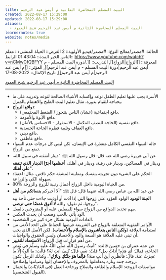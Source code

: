 ```yaml
---
title: البيت المسلم المحاضرة الثانية م أيمن عبد الرحيم
created: 2022-08-17 15:29:00
updated: 2022-08-17 15:29:00
aliases:
  - البيت المسلم المحاضرة الثانية م أيمن عبد الرحيم شيخ العمود
learnernotes: true
website: notes/media
---
```


الحالة:: #مصدر/معالج
النوع:: #مصدر/فيديو
اﻷولوية:: 2
الغرض:: الحياة
المنشيء:: معلم الناس الخير
المدة:: 01:43:04
الرابط:: <https://www.youtube.com/watch?v=nCMwCfQBFYY>
المعرفة:: [[الزواج|الزواج]],
التدريب:: [[./دورة البيت المسلم - م أيمن عبد الرحيم|دورة البيت المسلم - م أيمن عبد الرحيم]],
المؤثر:: [[م أيمن عبد الرحيم|م أيمن عبد الرحيم]],
تاريخ اﻹكمال:: 2022-08-17

[البيت المسلم المحاضرة الثانية م أيمن عبد الرحيم شيخ العمود](https://www.youtube.com/watch?v=nCMwCfQBFYY)

---

- الأسرة يجب عليها تعليم الطفل نوعه وإكسابه الأشياء الصالحة لنوعه وتدريبه على ما يحتاجه للقيام بدوره. مثال تعليم البنت الطبخ والاهتمام بالمنزل.
- **دوافع الزواج**:
  - دافع اجتماعية (عشان الناس بتتجوز / الضغط المجتمعي).
  - دافع الأبوة والأمومة.
  - دافع نفسية (الحاجة للنصف المكمل - الاستقرار - الاحساس بالأمان).
  - دافع العفاف وتلبية فطرة الحاجة الجسدية.
  - دافع ديني.
  - دافع عاطفي.
- حالة السواء النفسي الكامل متعذرة في الإنسان، لكن ليس كل درجات عدم السواء تمنع من الزواج.
- عن أبي هريرة رضي الله عنه قال: قال رسول الله ﷺ: "دينار أنفقته في سبيل الله، ودينار في المساكين، ودينار في رقبة، ودينار في أهلك، **أعظمها أجرًا الدينار الذي تنفقه على أهلك**".
- الحكم على الشيء دون تجربته بنفسك ومعاينة المشقة حكم ناقص. مثال: اعتقاد سهولة الكي والزراعة.
- 80% من الحياة اليومية داخل الزواج أعمال رتيبة للزوج والزوجة.
- عن عبد الله بن عباس رضي الله عنهما قال: قال ﷺ: "ألا أخبركم **بنسائكم من أهل الجنة الودود** الولود العؤود على زوجها التي إذا آذت أو أوذيت جاءت حتى تأخذ بيد زوجها، ثم تقول: والله **لا أذوق غمضًا حتى ترضى**".
- مهم تحديد الدوافع من الزواج سواء للمقبلين عليه أو المتزوجين بالفعل.
- الود يأتي بالحب وصعب أن يحدث العكس.
- العادات اليومية تشكل جزء كبير من الشخصية.
- الأوامر الفقهية المتعلقة بالزواج في الشريعة غرضها الحفاظ على الحد الأدنى من استدامة العلاقة (**ولكن الناس يتعاشرون بالإسلام والأحساب**). لكن الأصل الذي يجب أن تبنى عليه العلاقة هو السعة والود والاحسان وليس الحقوق والواجبات.
- من أهم قرارات قبل الزواج: **الاستعداد للتغيير**.
- عن عمة عمران بن حصين قالت: "أتيتُ رسولَ اللَّهِ صلَّى اللَّهُ علَيهِ وسلَّمَ في بَعضِ الحاجةِ، فقالَ: أي هذِهِ! أَذاتُ بعلٍ؟ قلتُ: نعَم، قالَ: كيفَ أنتِ لهُ؟ قالَت: ما آلوهُ إلَّا ما عجزتُ عنهُ. قالَ: فانظُري أينَ أنتِ منهُ؟ **فإنَّما هوَ جنَّتُكِ ونارُكِ**". وكذلك الرجل تكون زوجته جنته وناره بمعاملتها بالمعروف والإحسان إليها وصيانتها وإصلاحها.
- مواصفات الزوجة: الإسلام والطاعة والصلاح ورجاحة العقل (في العَادِيّات) والجمال (القبول الشخصي).
